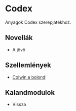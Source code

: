 # Codex

Anyagok Codex szerepjátékhoz.

## Novellák

- A jövő

## Szellemlények

- [Colwin a bolond](szellemleny/Colwin.a.bolond.md)

## Kalandmodulok

- Vissza
